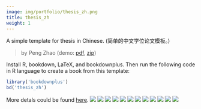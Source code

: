 ```yaml
---
image: img/portfolio/thesis_zh.png
title: thesis_zh
weight: 1
---
```


A simple template for thesis in Chinese. (简单的中文学位论文模板。)

> by Peng Zhao (demo: [pdf](https://github.com/pzhaonet/bookdownplus/raw/master/inst2/thesis_zh/showcase/thesis_zh.pdf), [zip](https://github.com/pzhaonet/bookdownplus/raw/master/inst/templates/thesis_zh.zip))

<!--more-->

Install R, bookdown, LaTeX, and bookdownplus. Then run the following code in R language to create a book from this template:

```r
library('bookdownplus')
bd('thesis_zh')
```

More detals could be found [here](https://github.com/pzhaonet/bookdownplus).
[![](https://github.com/pzhaonet/bookdownplus/raw/master/inst2/thesis_zh/showcase/cover.png)](https://github.com/pzhaonet/bookdownplus/raw/master/inst2/thesis_zh/showcase/cover.png)
[![](https://github.com/pzhaonet/bookdownplus/raw/master/inst2/thesis_zh/showcase/thesis_zh11.png)](https://github.com/pzhaonet/bookdownplus/raw/master/inst2/thesis_zh/showcase/thesis_zh11.png)
[![](https://github.com/pzhaonet/bookdownplus/raw/master/inst2/thesis_zh/showcase/thesis_zh13.png)](https://github.com/pzhaonet/bookdownplus/raw/master/inst2/thesis_zh/showcase/thesis_zh13.png)
[![](https://github.com/pzhaonet/bookdownplus/raw/master/inst2/thesis_zh/showcase/thesis_zh15.png)](https://github.com/pzhaonet/bookdownplus/raw/master/inst2/thesis_zh/showcase/thesis_zh15.png)
[![](https://github.com/pzhaonet/bookdownplus/raw/master/inst2/thesis_zh/showcase/thesis_zh17.png)](https://github.com/pzhaonet/bookdownplus/raw/master/inst2/thesis_zh/showcase/thesis_zh17.png)
[![](https://github.com/pzhaonet/bookdownplus/raw/master/inst2/thesis_zh/showcase/thesis_zh19.png)](https://github.com/pzhaonet/bookdownplus/raw/master/inst2/thesis_zh/showcase/thesis_zh19.png)
[![](https://github.com/pzhaonet/bookdownplus/raw/master/inst2/thesis_zh/showcase/thesis_zh21.png)](https://github.com/pzhaonet/bookdownplus/raw/master/inst2/thesis_zh/showcase/thesis_zh21.png)
[![](https://github.com/pzhaonet/bookdownplus/raw/master/inst2/thesis_zh/showcase/thesis_zh23.png)](https://github.com/pzhaonet/bookdownplus/raw/master/inst2/thesis_zh/showcase/thesis_zh23.png)
[![](https://github.com/pzhaonet/bookdownplus/raw/master/inst2/thesis_zh/showcase/thesis_zh25.png)](https://github.com/pzhaonet/bookdownplus/raw/master/inst2/thesis_zh/showcase/thesis_zh25.png)
[![](https://github.com/pzhaonet/bookdownplus/raw/master/inst2/thesis_zh/showcase/thesis_zh27.png)](https://github.com/pzhaonet/bookdownplus/raw/master/inst2/thesis_zh/showcase/thesis_zh27.png)
[![](https://github.com/pzhaonet/bookdownplus/raw/master/inst2/thesis_zh/showcase/thesis_zh29.png)](https://github.com/pzhaonet/bookdownplus/raw/master/inst2/thesis_zh/showcase/thesis_zh29.png)
[![](https://github.com/pzhaonet/bookdownplus/raw/master/inst2/thesis_zh/showcase/thesis_zh9.png)](https://github.com/pzhaonet/bookdownplus/raw/master/inst2/thesis_zh/showcase/thesis_zh9.png)

